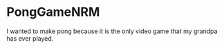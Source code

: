 # PongGameNRM
 I wanted to make pong because it is the only video game that my grandpa has ever played. 
